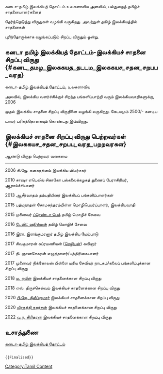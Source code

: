 கனடா-தமிழ் இலக்கியத் தோட்டம் உலகளாவிய அளவில், பல்துறைத் தமிழ்ச் சாதனையாளர்களைத்
தேர்ந்தெடுத்து விருதுகள் வழங்கி வருகிறது. அவற்றுள் தமிழ் இலக்கியத்தில் சாதனைகள்
புரிந்தோருக்காக வழங்கப்படும் சிறப்பு விருதும் ஒன்று.

## கனடா தமிழ் இலக்கியத் தோட்டம்-இலக்கியச் சாதனை சிறப்பு விருது {#கனட_தமழ_இலககயத_தடடம_இலககயச_சதன_சறபப_வரத}

கனடா-[தமிழ் இலக்கியத் தோட்டம்,](தமிழ்_இலக்கியத்_தோட்டம் "wikilink") உலகளாவிய
அலவில், இலக்கிய வளர்ச்சிக்குச் சிறந்த பங்களிப்பாற்றி வரும் இலக்கியவாதிகளுக்கு, 2006
முதல் இலக்கிய சாதனை சிறப்பு விருதினை வழங்கி வருகிறது. கேடயமும் 2500/- கனடிய
டாலர் பரிசுத்தொகையும் கொண்டது இவ்விருது.

## இலக்கியச் சாதனை சிறப்பு விருது பெற்றவர்கள் {#இலககயச_சதன_சறபப_வரத_பறறவரகள}

  ஆண்டு   விருது பெற்றவர்                                       வகைமை
  ------ --------------------------------------------------- -------------------------------------------------
  2006   சி.ஜே. கனகரத்னம்                                      இலக்கிய விமர்சகர்
  2010   சாஷா எபெலிங்                                         சிகாகோ பல்கலைக்கழகத் துணைப் பேராசிரியர், ஆராய்ச்சியாளர்
  2013   ஆசீர்வாதம் தம்பதியினர்                                   இலக்கியப் பங்களிப்பாளர்கள்
  2015   பத்மநாதன் சோமசுந்தரம்பிள்ள                               மொழிபெயர்ப்பாளர், இலக்கியவாதி
  2015   முனைவர் [ப்ரெண்டா பெக்](பிரெண்டா_பெக் "wikilink")         தமிழ் மொழிச் சேவை
  2016   [டேவிட் ஷூல்மன்](டேவிட்_ஷூல்மன் "wikilink")               தமிழ் மொழிச் சேவை
  2016   [இரா. இளங்குமரனார்](இரா._இளங்குமரனார் "wikilink")       தமிழ் இலக்கிய மேம்பாடு
  2017   சிவகுமாரன் சுப்ரமணியன் ([செழியன்](செழியன் "wikilink"))   கவிஞர்
  2017   தி. ஞானசேகரன்                                        எழுத்தாளர்/பத்திரிகையாளர்
  2017   முனைவர் நிக்கோலஸ் பிள்ளை மரிய சேவியர்                    நாடகம்/கலைப் பங்களிப்புக்கான சிறப்பு விருது
  2018   [ம. நவீன்](ம._நவீன் "wikilink")                         இலக்கியச் சாதனைக்கான சிறப்பு விருது
  2018   எஸ். திருச்செல்வம்                                      இலக்கியச் சாதனைக்கான சிறப்பு விருது
  2020   [பி.ஜே. திலீப்குமார்](பி.ஜே._திலீப்குமார் "wikilink")     இலக்கியச் சாதனைக்கான சிறப்பு விருது
  2020   [வீரகத்தி சுதர்சன்](வீரகத்தி_சுதர்சன் "wikilink")           இலக்கியச் சாதனைக்கான சிறப்பு விருது
  2022   [வ.ந. கிரிதரன்](வ.ந._கிரிதரன் "wikilink")             இலக்கியச் சாதனைக்கான சிறப்பு விருது

## உசாத்துணை

[கனடா-தமிழ் இலக்கியத் தோட்டம்](https://www.tamilliterarygarden.com/)

```{=mediawiki}
{{Finalised}}
```
[Category:Tamil Content](Category:Tamil_Content "wikilink")

